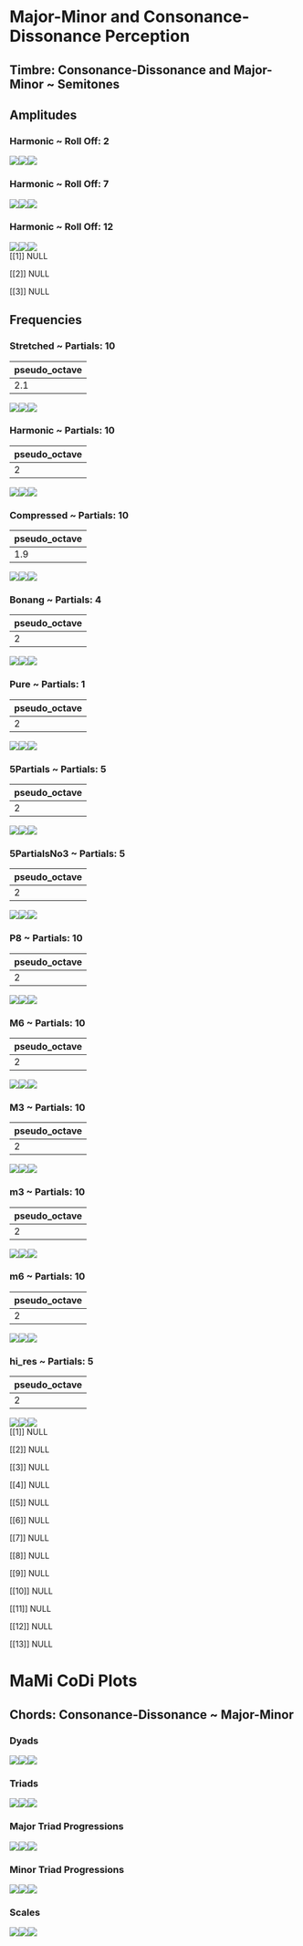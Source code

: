 Major-Minor and Consonance-Dissonance Perception
================

## Timbre: Consonance-Dissonance and Major-Minor ~ Semitones

## Amplitudes

### Harmonic ~ Roll Off: 2

![](man/figures/README-unnamed-chunk-5-1.png)<!-- -->![](man/figures/README-unnamed-chunk-5-2.png)<!-- -->![](man/figures/README-unnamed-chunk-5-3.png)<!-- -->

### Harmonic ~ Roll Off: 7

![](man/figures/README-unnamed-chunk-5-4.png)<!-- -->![](man/figures/README-unnamed-chunk-5-5.png)<!-- -->![](man/figures/README-unnamed-chunk-5-6.png)<!-- -->

### Harmonic ~ Roll Off: 12

![](man/figures/README-unnamed-chunk-5-7.png)<!-- -->![](man/figures/README-unnamed-chunk-5-8.png)<!-- -->![](man/figures/README-unnamed-chunk-5-9.png)<!-- -->  
\[\[1\]\] NULL

\[\[2\]\] NULL

\[\[3\]\] NULL

## Frequencies

### Stretched ~ Partials: 10

| pseudo_octave |
|:--------------|
| 2.1           |

![](man/figures/README-unnamed-chunk-8-1.png)<!-- -->![](man/figures/README-unnamed-chunk-8-2.png)<!-- -->![](man/figures/README-unnamed-chunk-8-3.png)<!-- -->

### Harmonic ~ Partials: 10

| pseudo_octave |
|:--------------|
| 2             |

![](man/figures/README-unnamed-chunk-8-4.png)<!-- -->![](man/figures/README-unnamed-chunk-8-5.png)<!-- -->![](man/figures/README-unnamed-chunk-8-6.png)<!-- -->

### Compressed ~ Partials: 10

| pseudo_octave |
|:--------------|
| 1.9           |

![](man/figures/README-unnamed-chunk-8-7.png)<!-- -->![](man/figures/README-unnamed-chunk-8-8.png)<!-- -->![](man/figures/README-unnamed-chunk-8-9.png)<!-- -->

### Bonang ~ Partials: 4

| pseudo_octave |
|:--------------|
| 2             |

![](man/figures/README-unnamed-chunk-8-10.png)<!-- -->![](man/figures/README-unnamed-chunk-8-11.png)<!-- -->![](man/figures/README-unnamed-chunk-8-12.png)<!-- -->

### Pure ~ Partials: 1

| pseudo_octave |
|:--------------|
| 2             |

![](man/figures/README-unnamed-chunk-8-13.png)<!-- -->![](man/figures/README-unnamed-chunk-8-14.png)<!-- -->![](man/figures/README-unnamed-chunk-8-15.png)<!-- -->

### 5Partials ~ Partials: 5

| pseudo_octave |
|:--------------|
| 2             |

![](man/figures/README-unnamed-chunk-8-16.png)<!-- -->![](man/figures/README-unnamed-chunk-8-17.png)<!-- -->![](man/figures/README-unnamed-chunk-8-18.png)<!-- -->

### 5PartialsNo3 ~ Partials: 5

| pseudo_octave |
|:--------------|
| 2             |

![](man/figures/README-unnamed-chunk-8-19.png)<!-- -->![](man/figures/README-unnamed-chunk-8-20.png)<!-- -->![](man/figures/README-unnamed-chunk-8-21.png)<!-- -->

### P8 ~ Partials: 10

| pseudo_octave |
|:--------------|
| 2             |

![](man/figures/README-unnamed-chunk-8-22.png)<!-- -->![](man/figures/README-unnamed-chunk-8-23.png)<!-- -->![](man/figures/README-unnamed-chunk-8-24.png)<!-- -->

### M6 ~ Partials: 10

| pseudo_octave |
|:--------------|
| 2             |

![](man/figures/README-unnamed-chunk-8-25.png)<!-- -->![](man/figures/README-unnamed-chunk-8-26.png)<!-- -->![](man/figures/README-unnamed-chunk-8-27.png)<!-- -->

### M3 ~ Partials: 10

| pseudo_octave |
|:--------------|
| 2             |

![](man/figures/README-unnamed-chunk-8-28.png)<!-- -->![](man/figures/README-unnamed-chunk-8-29.png)<!-- -->![](man/figures/README-unnamed-chunk-8-30.png)<!-- -->

### m3 ~ Partials: 10

| pseudo_octave |
|:--------------|
| 2             |

![](man/figures/README-unnamed-chunk-8-31.png)<!-- -->![](man/figures/README-unnamed-chunk-8-32.png)<!-- -->![](man/figures/README-unnamed-chunk-8-33.png)<!-- -->

### m6 ~ Partials: 10

| pseudo_octave |
|:--------------|
| 2             |

![](man/figures/README-unnamed-chunk-8-34.png)<!-- -->![](man/figures/README-unnamed-chunk-8-35.png)<!-- -->![](man/figures/README-unnamed-chunk-8-36.png)<!-- -->

### hi_res ~ Partials: 5

| pseudo_octave |
|:--------------|
| 2             |

![](man/figures/README-unnamed-chunk-8-37.png)<!-- -->![](man/figures/README-unnamed-chunk-8-38.png)<!-- -->![](man/figures/README-unnamed-chunk-8-39.png)<!-- -->  
\[\[1\]\] NULL

\[\[2\]\] NULL

\[\[3\]\] NULL

\[\[4\]\] NULL

\[\[5\]\] NULL

\[\[6\]\] NULL

\[\[7\]\] NULL

\[\[8\]\] NULL

\[\[9\]\] NULL

\[\[10\]\] NULL

\[\[11\]\] NULL

\[\[12\]\] NULL

\[\[13\]\] NULL

# MaMi CoDi Plots

## Chords: Consonance-Dissonance ~ Major-Minor

### Dyads

![](man/figures/README-unnamed-chunk-11-1.png)<!-- -->![](man/figures/README-unnamed-chunk-11-2.png)<!-- -->![](man/figures/README-unnamed-chunk-11-3.png)<!-- -->

### Triads

![](man/figures/README-unnamed-chunk-11-4.png)<!-- -->![](man/figures/README-unnamed-chunk-11-5.png)<!-- -->![](man/figures/README-unnamed-chunk-11-6.png)<!-- -->

### Major Triad Progressions

![](man/figures/README-unnamed-chunk-11-7.png)<!-- -->![](man/figures/README-unnamed-chunk-11-8.png)<!-- -->![](man/figures/README-unnamed-chunk-11-9.png)<!-- -->

### Minor Triad Progressions

![](man/figures/README-unnamed-chunk-11-10.png)<!-- -->![](man/figures/README-unnamed-chunk-11-11.png)<!-- -->![](man/figures/README-unnamed-chunk-11-12.png)<!-- -->

### Scales

![](man/figures/README-unnamed-chunk-11-13.png)<!-- -->![](man/figures/README-unnamed-chunk-11-14.png)<!-- -->![](man/figures/README-unnamed-chunk-11-15.png)<!-- -->
